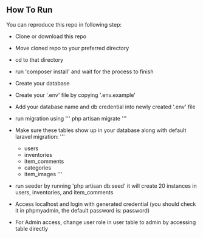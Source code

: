 
## How To Run

You can reproduce this repo in following step:

- Clone or download this repo
- Move cloned repo to your preferred directory
- cd to that directory
- run 'composer install' and wait for the process to finish
- Create your database
- Create your '.env' file by copying '.env.example'
- Add your database name and db credential into newly created '.env' file
- run migration using
'''
php artisan migrate
'''

- Make sure these tables show up in your database along with default laravel migration:
'''
    - users
    - inventories
    - item_comments
    - categories
    - item_images
'''
- run seeder by running 'php artisan db:seed' it will create 20 instances in users, inventories, and item_comments
- Access localhost and login with generated credential (you should check it in phpmyadmin, the default password is: password)
- For Admin access, change user role in user table to admin by accessing table directly
